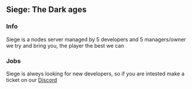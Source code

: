 ## Siege: The Dark ages
### Info
Siege is a nodes server managed by 5 developers and 5 managers/owner
we try and bring you, the player the best we can

### Jobs
Siege is alweys looking for new developers, so if you are intested make a ticket on our [Discord](https://discord.gg/YDqr6jrnKK)
